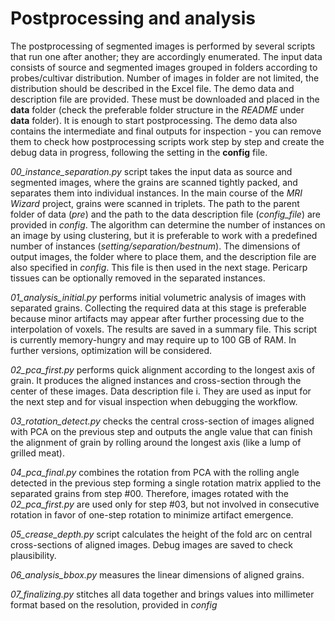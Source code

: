 # Postprocessing and analysis

The postprocessing of segmented images is performed by several scripts that run one after another; they are accordingly enumerated.
The input data consists of source and segmented images grouped in folders according to probes/cultivar distribution. Number of images in folder are not limited, the distribution should be described in the Excel file. The demo data and description file are provided. These must be downloaded and placed in the **data** folder (check the preferable folder structure in the *README* under **data** folder). It is enough to start postprocessing. The demo data also contains the intermediate and final outputs for inspection - you can remove them to check how postprocessing scripts work step by step and create the debug data in progress, following the setting in the **config** file.

*00_instance_separation.py* script takes the input data as source and segmented images, where the grains are scanned tightly packed, and separates them into individual instances. In the main course of the *MRI Wizard* project, grains were scanned in triplets. The path to the parent folder of data (*pre*) and the path to the data description file (*config_file*) are provided in *config*. The algorithm can determine the number of instances on an image by using clustering, but it is preferable to work with a predefined number of instances (*setting/separation/bestnum*). The dimensions of output images, the folder where to place them, and the description file are also specified in *config*. This file is then used in the next stage. Pericarp tissues can be optionally removed in the separated instances.

*01_analysis_initial.py* performs initial volumetric analysis of images with separated grains. Collecting the required data at this stage is preferable because minor artifacts may appear after further processing due to the interpolation of voxels. The results are saved in a summary file. This script is currently memory-hungry and may require up to 100 GB of RAM. In further versions, optimization will be considered.

*02_pca_first.py* performs quick alignment according to the longest axis of grain. It produces the aligned instances and cross-section through the center of these images. Data description file i. They are used as input for the next step and for visual inspection when debugging the workflow.

*03_rotation_detect.py* checks the central cross-section of images aligned with PCA on the previous step and outputs the angle value that can finish the alignment of grain by rolling around the longest axis (like a lump of grilled meat).

*04_pca_final.py* combines the rotation from PCA with the rolling angle detected in the previous step forming a single rotation matrix applied to the separated grains from step #00. Therefore, images rotated with the *02_pca_first.py* are used only for step #03, but not involved in consecutive rotation in favor of one-step rotation to minimize artifact emergence. 

*05_crease_depth.py* script calculates the height of the fold arc on central cross-sections of aligned images. Debug images are saved to check plausibility.

*06_analysis_bbox.py* measures the linear dimensions of aligned grains.

*07_finalizing.py* stitches all data together and brings values into millimeter format based on the resolution, provided in *config*
